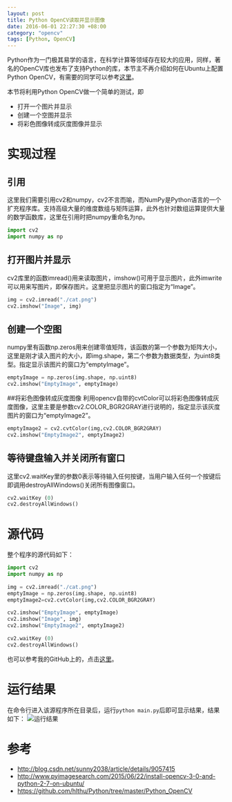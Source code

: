 ```yaml
---
layout: post
title: Python OpenCV读取并显示图像
date: 2016-06-01 22:27:30 +08:00
category: "opencv"
tags: [Python, OpenCV]
---
```


Python作为一门极其易学的语言，在科学计算等领域存在较大的应用，同样，著名的OpenCV库也发布了支持Python的库，本节主不再介绍如何在Ubuntu上配置Python OpenCV，有需要的同学可以参考[这里](http://www.pyimagesearch.com/2015/06/22/install-opencv-3-0-and-python-2-7-on-ubuntu/)。

本节将利用Python OpenCV做一个简单的测试，即

- 打开一个图片并显示
- 创建一个空图并显示
- 将彩色图像转成灰度图像并显示


# 实现过程

## 引用
这里我们需要引用cv2和numpy，cv2不言而喻，而NumPy是Python语言的一个扩充程序库。支持高级大量的维度数组与矩阵运算，此外也针对数组运算提供大量的数学函数库，这里在引用时把numpy重命名为np。

```python
import cv2  
import numpy as np
```


## 打开图片并显示
cv2库里的函数imread()用来读取图片，imshow()可用于显示图片，此外imwrite可以用来写图片，即保存图片。这里把显示图片的窗口指定为“Image”。

```python
img = cv2.imread("./cat.png") 
cv2.imshow("Image", img) 
```

## 创建一个空图
numpy里有函数np.zeros用来创建零值矩阵，该函数的第一个参数为矩阵大小，这里是刚才读入图片的大小，即img.shape，第二个参数为数据类型，为uint8类型。指定显示该图片的窗口为“emptyImage”。

``` python
emptyImage = np.zeros(img.shape, np.uint8)
cv2.imshow("EmptyImage", emptyImage) 
```


##将彩色图像转成灰度图像
利用opencv自带的cvtColor可以将彩色图像转成灰度图像，这里主要是参数cv2.COLOR_BGR2GRAY进行说明的，指定显示该灰度图片的窗口为“emptyImage2”。

``` python
emptyImage2 = cv2.cvtColor(img,cv2.COLOR_BGR2GRAY) 
cv2.imshow("EmptyImage2", emptyImage2) 
```

## 等待键盘输入并关闭所有窗口
这里cv2.waitKey里的参数0表示等待输入任何按键，当用户输入任何一个按键后即调用destroyAllWindows()关闭所有图像窗口。

``` python
cv2.waitKey (0)  
cv2.destroyAllWindows() 
```

# 源代码
整个程序的源代码如下：

``` python
import cv2  
import numpy as np  
  
img = cv2.imread("./cat.png")  
emptyImage = np.zeros(img.shape, np.uint8)  
emptyImage2=cv2.cvtColor(img,cv2.COLOR_BGR2GRAY)   
  
cv2.imshow("EmptyImage", emptyImage)  
cv2.imshow("Image", img)  
cv2.imshow("EmptyImage2", emptyImage2)   
 
cv2.waitKey (0)  
cv2.destroyAllWindows() 
```

也可以参考我的GitHub上的，点击[这里](https://github.com/hlthu/Python/tree/master/Python_OpenCV/OpenCV_test)。

# 运行结果
在命令行进入该源程序所在目录后，运行`python main.py`后即可显示结果，结果如下：
![运行结果](https://raw.githubusercontent.com/hlthu/Python-OpenCV-Learn/master/OpenCV_test/screen.png)

# 参考
- http://blog.csdn.net/sunny2038/article/details/9057415
- http://www.pyimagesearch.com/2015/06/22/install-opencv-3-0-and-python-2-7-on-ubuntu/
- https://github.com/hlthu/Python/tree/master/Python_OpenCV